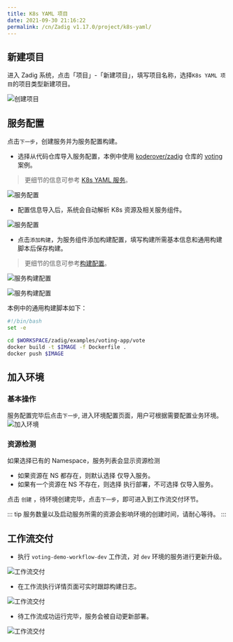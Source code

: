 ```yaml
---
title: K8s YAML 项目
date: 2021-09-30 21:16:22
permalink: /cn/Zadig v1.17.0/project/k8s-yaml/
---
```


## 新建项目

进入 Zadig 系统，点击「项目」-「新建项目」，填写项目名称，选择`K8s YAML 项目`的项目类型新建项目。

![创建项目](../_images/k8s_voting_onboarding_1.png)

## 服务配置
点击`下一步`，创建服务并为服务配置构建。
- 选择从代码仓库导入服务配置，本例中使用 [koderover/zadig](https://github.com/koderover/zadig) 仓库的 [voting](https://github.com/koderover/zadig/tree/main/examples/voting-app) 案例。
> 更细节的信息可参考 [K8s YAML 服务](/cn/Zadig%20v1.17.0/project/service/k8s/)。

![服务配置](../_images/k8s_voting_onboarding_2.png)

- 配置信息导入后，系统会自动解析 K8s 资源及相关服务组件。

![服务配置](../_images/k8s_voting_onboarding_2_1.png)

- 点击`添加构建`，为服务组件添加构建配置，填写构建所需基本信息和通用构建脚本后保存构建。
> 更细节的信息可参考[构建配置](/cn/Zadig%20v1.17.0/project/build/)。

![服务构建配置](../_images/k8s_voting_onboarding_build_config_0.png)

![服务构建配置](../_images/k8s_voting_onboarding_build_config.png)

本例中的通用构建脚本如下：
``` bash
#!/bin/bash
set -e

cd $WORKSPACE/zadig/examples/voting-app/vote
docker build -t $IMAGE -f Dockerfile .
docker push $IMAGE
```

## 加入环境

### 基本操作

服务配置完毕后点击`下一步`, 进入环境配置页面，用户可根据需要配置业务环境。
![加入环境](../_images/k8s_voting_onboarding_3.png)


### 资源检测 <Badge text="企业版" />
如果选择已有的 Namespace，服务列表会显示资源检测
- 如果资源在 NS 都存在，则默认选择 仅导入服务。
- 如果有一个资源在 NS 不存在，则选择 执行部署，不可选择 仅导入服务。

点击 `创建` ，待环境创建完毕，点击`下一步`，即可进入到工作流交付环节。

::: tip
服务数量以及启动服务所需的资源会影响环境的创建时间，请耐心等待。
:::

## 工作流交付

- 执行 `voting-demo-workflow-dev` 工作流，对 `dev` 环境的服务进行更新升级。

![工作流交付](../_images/k8s_voting_onboarding_4.png)

- 在工作流执行详情页面可实时跟踪构建日志。

![工作流交付](../_images/k8s_voting_run_pipeline.png)

- 待工作流成功运行完毕，服务会被自动更新部署。

![工作流交付](../_images/k8s_voting_show_updated_env.png)
